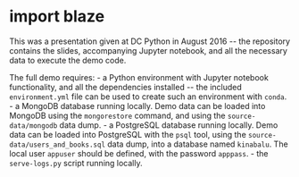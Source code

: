 # import blaze

This was a presentation given at DC Python in August 2016 -- the repository contains
the slides, accompanying Jupyter notebook, and all the necessary data to execute the
demo code.

The full demo requires:
    - a Python environment with Jupyter notebook functionality, and all the dependencies
      installed -- the included `environment.yml` file can be used to create such an
      environment with `conda`.
    - a MongoDB database running locally. Demo data can be loaded into MongoDB using
      the `mongorestore` command, and using the `source-data/mongodb` data dump.
    - a PostgreSQL database running locally. Demo data can be loaded into PostgreSQL
      with the `psql` tool, using the `source-data/users_and_books.sql` data dump, into
      a database named `kinabalu`. The local user `appuser` should be defined, with
      the password `apppass`.
    - the `serve-logs.py` script running locally.
